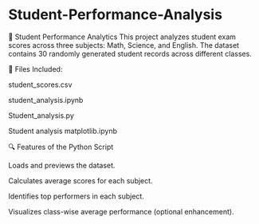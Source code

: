 # Student-Performance-Analysis
📘 Student Performance Analytics
This project analyzes student exam scores across three subjects: Math, Science, and English. The dataset contains 30 randomly generated student records across different classes.

📂 Files Included:

student_scores.csv

student_analysis.ipynb

Student_analysis.py

Student analysis matplotlib.ipynb

🔍 Features of the Python Script

Loads and previews the dataset.

Calculates average scores for each subject.

Identifies top performers in each subject.

Visualizes class-wise average performance (optional enhancement).

